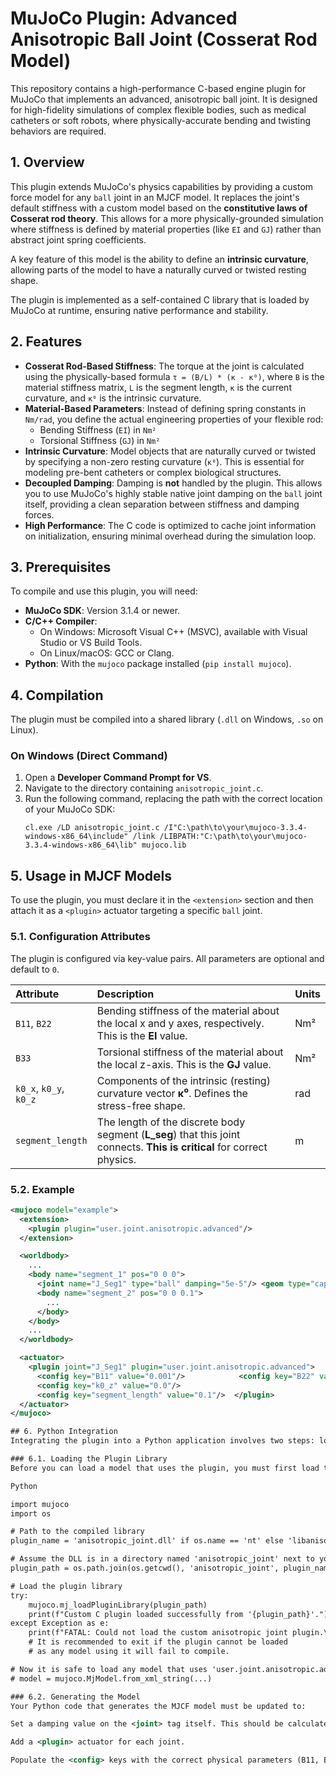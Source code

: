 # MuJoCo Plugin: Advanced Anisotropic Ball Joint (Cosserat Rod Model)

This repository contains a high-performance C-based engine plugin for MuJoCo that implements an advanced, anisotropic ball joint. It is designed for high-fidelity simulations of complex flexible bodies, such as medical catheters or soft robots, where physically-accurate bending and twisting behaviors are required.

## 1. Overview

This plugin extends MuJoCo's physics capabilities by providing a custom force model for any `ball` joint in an MJCF model. It replaces the joint's default stiffness with a custom model based on the **constitutive laws of Cosserat rod theory**. This allows for a more physically-grounded simulation where stiffness is defined by material properties (like `EI` and `GJ`) rather than abstract joint spring coefficients.

A key feature of this model is the ability to define an **intrinsic curvature**, allowing parts of the model to have a naturally curved or twisted resting shape.

The plugin is implemented as a self-contained C library that is loaded by MuJoCo at runtime, ensuring native performance and stability.

## 2. Features

* **Cosserat Rod-Based Stiffness**: The torque at the joint is calculated using the physically-based formula `τ = (B/L) * (κ - κ⁰)`, where `B` is the material stiffness matrix, `L` is the segment length, `κ` is the current curvature, and `κ⁰` is the intrinsic curvature.
* **Material-Based Parameters**: Instead of defining spring constants in `Nm/rad`, you define the actual engineering properties of your flexible rod:
    * Bending Stiffness (`EI`) in `Nm²`
    * Torsional Stiffness (`GJ`) in `Nm²`
* **Intrinsic Curvature**: Model objects that are naturally curved or twisted by specifying a non-zero resting curvature (`κ⁰`). This is essential for modeling pre-bent catheters or complex biological structures.
* **Decoupled Damping**: Damping is **not** handled by the plugin. This allows you to use MuJoCo's highly stable native joint damping on the `ball` joint itself, providing a clean separation between stiffness and damping forces.
* **High Performance**: The C code is optimized to cache joint information on initialization, ensuring minimal overhead during the simulation loop.

## 3. Prerequisites

To compile and use this plugin, you will need:

* **MuJoCo SDK**: Version 3.1.4 or newer.
* **C/C++ Compiler**:
    * On Windows: Microsoft Visual C++ (MSVC), available with Visual Studio or VS Build Tools.
    * On Linux/macOS: GCC or Clang.
* **Python**: With the `mujoco` package installed (`pip install mujoco`).

## 4. Compilation

The plugin must be compiled into a shared library (`.dll` on Windows, `.so` on Linux).

### On Windows (Direct Command)

1.  Open a **Developer Command Prompt for VS**.
2.  Navigate to the directory containing `anisotropic_joint.c`.
3.  Run the following command, replacing the path with the correct location of your MuJoCo SDK:
    ```shell
    cl.exe /LD anisotropic_joint.c /I"C:\path\to\your\mujoco-3.3.4-windows-x86_64\include" /link /LIBPATH:"C:\path\to\your\mujoco-3.3.4-windows-x86_64\lib" mujoco.lib
    ```

## 5. Usage in MJCF Models

To use the plugin, you must declare it in the `<extension>` section and then attach it as a `<plugin>` actuator targeting a specific `ball` joint.

### 5.1. Configuration Attributes

The plugin is configured via key-value pairs. All parameters are optional and default to `0`.

| Attribute        | Description                                                                                             | Units   |
| :--------------- | :------------------------------------------------------------------------------------------------------ | :------ |
| `B11`, `B22`     | Bending stiffness of the material about the local x and y axes, respectively. This is the **EI** value.   | Nm²     |
| `B33`            | Torsional stiffness of the material about the local z-axis. This is the **GJ** value.                   | Nm²     |
| `k0_x`, `k0_y`, `k0_z` | Components of the intrinsic (resting) curvature vector **κ⁰**. Defines the stress-free shape.         | rad     |
| `segment_length` | The length of the discrete body segment (**L_seg**) that this joint connects. **This is critical** for correct physics. | m       |

### 5.2. Example

```xml
<mujoco model="example">
  <extension>
    <plugin plugin="user.joint.anisotropic.advanced"/>
  </extension>

  <worldbody>
    ...
    <body name="segment_1" pos="0 0 0">
      <joint name="J_Seg1" type="ball" damping="5e-5"/> <geom type="capsule" size="0.01 0.05"/>
      <body name="segment_2" pos="0 0 0.1">
        ...
      </body>
    </body>
    ...
  </worldbody>

  <actuator>
    <plugin joint="J_Seg1" plugin="user.joint.anisotropic.advanced">
      <config key="B11" value="0.001"/>            <config key="B22" value="0.001"/>            <config key="B33" value="0.0001"/>           <config key="k0_x" value="0.0"/>             <config key="k0_y" value="0.0"/>
      <config key="k0_z" value="0.0"/>
      <config key="segment_length" value="0.1"/>  </plugin>
  </actuator>
</mujoco>

## 6. Python Integration
Integrating the plugin into a Python application involves two steps: loading the compiled library and generating the correct XML.

### 6.1. Loading the Plugin Library
Before you can load a model that uses the plugin, you must first load the compiled C library into memory. This should be done once at the start of your application.

Python

import mujoco
import os

# Path to the compiled library
plugin_name = 'anisotropic_joint.dll' if os.name == 'nt' else 'libanisotropic_joint.so'

# Assume the DLL is in a directory named 'anisotropic_joint' next to your script
plugin_path = os.path.join(os.getcwd(), 'anisotropic_joint', plugin_name)

# Load the plugin library
try:
    mujoco.mj_loadPluginLibrary(plugin_path)
    print(f"Custom C plugin loaded successfully from '{plugin_path}'.")
except Exception as e:
    print(f"FATAL: Could not load the custom anisotropic joint plugin.\nError: {e}")
    # It is recommended to exit if the plugin cannot be loaded
    # as any model using it will fail to compile.

# Now it is safe to load any model that uses 'user.joint.anisotropic.advanced'
# model = mujoco.MjModel.from_xml_string(...)

### 6.2. Generating the Model
Your Python code that generates the MJCF model must be updated to:

Set a damping value on the <joint> tag itself. This should be calculated based on the critical damping for the joint.

Add a <plugin> actuator for each joint.

Populate the <config> keys with the correct physical parameters (B11, B33, segment_length, etc.) for each specific joint, as shown in the example above.
